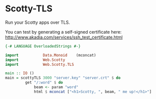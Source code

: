 # Scotty-TLS

Run your Scotty apps over TLS.

You can test by generating a self-signed certificate here: http://www.akadia.com/services/ssh_test_certificate.html

```haskell
{-# LANGUAGE OverloadedStrings #-}

import           Data.Monoid    (mconcat)
import           Web.Scotty
import           Web.Scotty.TLS

main :: IO ()
main = scottyTLS 3000 "server.key" "server.crt" $ do
         get "/:word" $ do
             beam <- param "word"
             html $ mconcat ["<h1>Scotty, ", beam, " me up!</h1>"]
```